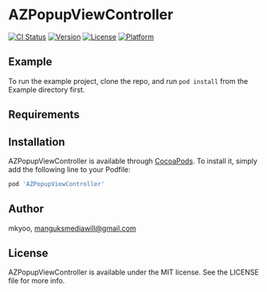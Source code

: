 # AZPopupViewController

[![CI Status](https://img.shields.io/travis/mkyoo/AZPopupViewController.svg?style=flat)](https://travis-ci.org/mkyoo/AZPopupViewController)
[![Version](https://img.shields.io/cocoapods/v/AZPopupViewController.svg?style=flat)](https://cocoapods.org/pods/AZPopupViewController)
[![License](https://img.shields.io/cocoapods/l/AZPopupViewController.svg?style=flat)](https://cocoapods.org/pods/AZPopupViewController)
[![Platform](https://img.shields.io/cocoapods/p/AZPopupViewController.svg?style=flat)](https://cocoapods.org/pods/AZPopupViewController)

## Example

To run the example project, clone the repo, and run `pod install` from the Example directory first.

## Requirements

## Installation

AZPopupViewController is available through [CocoaPods](https://cocoapods.org). To install
it, simply add the following line to your Podfile:

```ruby
pod 'AZPopupViewController'
```

## Author

mkyoo, manguksmediawill@gmail.com

## License

AZPopupViewController is available under the MIT license. See the LICENSE file for more info.
